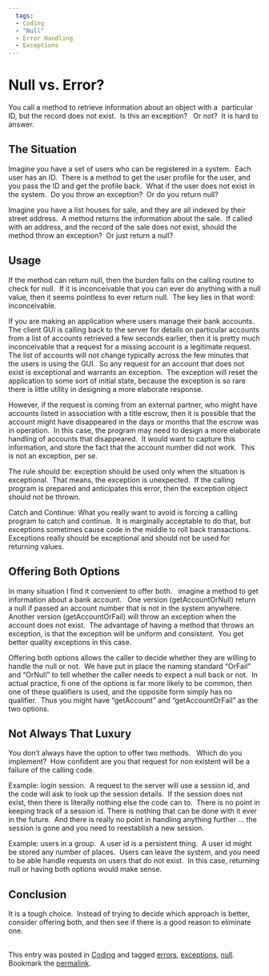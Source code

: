 ```yaml
---
  tags:
  - Coding
  - "Null"
  - Error Handling
  - Exceptions
---
```

#  Null vs. Error?

You call a method to retrieve information about an object with a  particular ID, but the record does not exist.  Is this an exception?   Or not?  It is hard to answer.

## The Situation

Imagine you have a set of users who can be registered in a system.  Each user has an ID.  There is a method to get the user profile for the user, and you pass the ID and get the profile back.  What if the user does not exist in the system.  Do you throw an exception?  Or do you return null? 

Imagine you have a list houses for sale, and they are all indexed by their street address.  A method returns the information about the sale.  If called with an address, and the record of the sale does not exist, should the method throw an exception?  Or just return a null?

## Usage

If the method can return null, then the burden falls on the calling routine to check for null.  If it is inconceivable that you can ever do anything with a null value, then it seems pointless to ever return null.  The key lies in that word: inconceivable. 

If you are making an application where users manage their bank accounts.  The client GUI is calling back to the server for details on particular accounts from a list of accounts retrieved a few seconds earlier, then it is pretty much inconceivable that a request for a missing account is a legitimate request.  The list of accounts will not change typically across the few minutes that the users is using the GUI.  So any request for an account that does not exist is exceptional and warrants an exception.  The exception will reset the application to some sort of initial state, because the exception is so rare there is little utility in designing a more elaborate response. 

However, if the request is coming from an external partner, who might have accounts listed in association with a title escrow, then it is possible that the account might have disappeared in the days or months that the escrow was in operation.  In this case, the program may need to design a more elaborate handling of accounts that disappeared.  It would want to capture this information, and store the fact that the account number did not work.  This is not an exception, per se. 

The rule should be: exception should be used only when the situation is exceptional.  That means, the exception is unexpected.  If the calling program is prepared and anticipates this error, then the exception object should not be thrown. 

Catch and Continue: What you really want to avoid is forcing a calling program to catch and continue.  It is marginally acceptable to do that, but exceptions sometimes cause code in the middle to roll back transactions.  Exceptions really should be exceptional and should not be used for returning values.

## Offering Both Options

In many situation I find it convenient to offer both.   imagine a method to get information about a bank account.   One version (getAccountOrNull) return a null if passed an account number that is not in the system anywhere. Another version (getAccountOrFail) will throw an exception when the account does not exist.  The advantage of having a method that throws an exception, is that the exception will be uniform and consistent.  You get better quality exceptions in this case. 

Offering both options allows the caller to decide whether they are willing to handle the null or not.  We have put in place the naming standard “OrFail” and “OrNull” to tell whether the caller needs to expect a null back or not.  In actual practice, fi one of the options is far more likely to be common, then one of these qualifiers is used, and the opposite form simply has no qualifier.  Thus you might have “getAccount” and “getAccountOrFail” as the two options.

## Not Always That Luxury

You don’t always have the option to offer two methods.   Which do you implement?  How confident are you that request for non existent will be a failure of the calling code. 

Example: login session.  A request to the server will use a session id, and the code will ask to look up the session details.  If the session does not exist, then there is literally nothing else the code can to.  There is no point in keeping track of a session id. There is nothing that can be done with it ever in the future.  And there is really no point in handling anything further … the session is gone and you need to reestablish a new session. 

Example: users in a group.  A user id is a persistent thing.  A user id might be stored any number of places.  Users can leave the system, and you need to be able handle requests on users that do not exist.  In this case, returning null or having both options would make sense.

## Conclusion

It is a tough choice.  Instead of trying to decide which approach is better, consider offering both, and then see if there is a good reason to eliminate one.  
 

This entry was posted in [Coding](https://agiletribe.purplehillsbooks.com/category/coding/) and tagged [errors](https://agiletribe.purplehillsbooks.com/tag/errors/), [exceptions](https://agiletribe.purplehillsbooks.com/tag/exceptions/), [null](https://agiletribe.purplehillsbooks.com/tag/null/). Bookmark the [permalink](https://agiletribe.purplehillsbooks.com/2017/06/29/is-non-existence-an-error/ "Permalink to Is Non-existence an Error?").